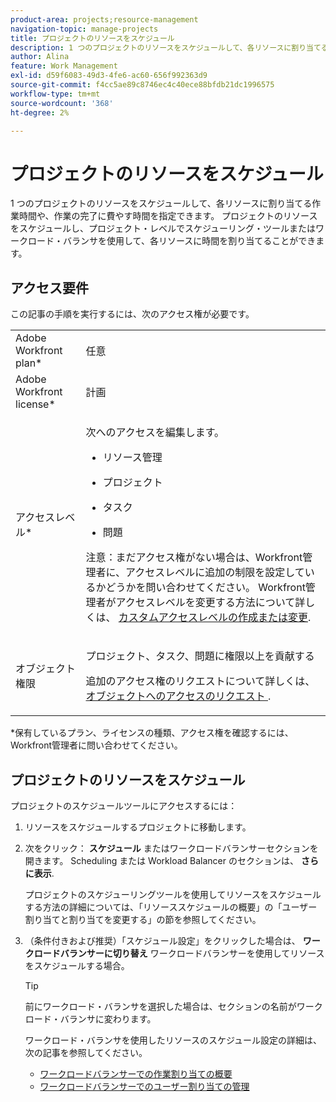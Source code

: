```yaml
---
product-area: projects;resource-management
navigation-topic: manage-projects
title: プロジェクトのリソースをスケジュール
description: 1 つのプロジェクトのリソースをスケジュールして、各リソースに割り当てる作業時間や、作業の完了に費やす時間を指定できます。 プロジェクトのリソースをスケジュールし、プロジェクト・レベルでスケジューリング・ツールまたはワークロード・バランサを使用して、各リソースに時間を割り当てることができます。
author: Alina
feature: Work Management
exl-id: d59f6083-49d3-4fe6-ac60-656f992363d9
source-git-commit: f4cc5ae89c8746ec4c40ece88bfdb21dc1996575
workflow-type: tm+mt
source-wordcount: '368'
ht-degree: 2%

---
```


# プロジェクトのリソースをスケジュール

1 つのプロジェクトのリソースをスケジュールして、各リソースに割り当てる作業時間や、作業の完了に費やす時間を指定できます。 プロジェクトのリソースをスケジュールし、プロジェクト・レベルでスケジューリング・ツールまたはワークロード・バランサを使用して、各リソースに時間を割り当てることができます。

## アクセス要件

この記事の手順を実行するには、次のアクセス権が必要です。

<table style="table-layout:auto"> 
 <col> 
 <col> 
 <tbody> 
  <tr> 
   <td role="rowheader">Adobe Workfront plan*</td> 
   <td> <p>任意 </p> </td> 
  </tr> 
  <tr> 
   <td role="rowheader">Adobe Workfront license*</td> 
   <td> <p>計画 </p> </td> 
  </tr> 
  <tr> 
   <td role="rowheader">アクセスレベル*</td> 
   <td> <p>次へのアクセスを編集します。</p> 
    <ul> 
     <li> <p>リソース管理</p> </li> 
     <li> <p>プロジェクト</p> </li> 
     <li> <p>タスク</p> </li> 
     <li> <p>問題</p> </li> 
    </ul> <p>注意：まだアクセス権がない場合は、Workfront管理者に、アクセスレベルに追加の制限を設定しているかどうかを問い合わせてください。 Workfront管理者がアクセスレベルを変更する方法について詳しくは、 <a href="../../../administration-and-setup/add-users/configure-and-grant-access/create-modify-access-levels.md" class="MCXref xref">カスタムアクセスレベルの作成または変更</a>.</p> </td> 
  </tr> 
  <tr> 
   <td role="rowheader">オブジェクト権限</td> 
   <td> <p>プロジェクト、タスク、問題に権限以上を貢献する </p> <p>追加のアクセス権のリクエストについて詳しくは、 <a href="../../../workfront-basics/grant-and-request-access-to-objects/request-access.md" class="MCXref xref">オブジェクトへのアクセスのリクエスト </a>.</p> </td> 
  </tr> 
 </tbody> 
</table>

&#42;保有しているプラン、ライセンスの種類、アクセス権を確認するには、Workfront管理者に問い合わせてください。

## プロジェクトのリソースをスケジュール

プロジェクトのスケジュールツールにアクセスするには：

1. リソースをスケジュールするプロジェクトに移動します。
1. 次をクリック： **スケジュール** またはワークロードバランサーセクションを開きます。 Scheduling または Workload Balancer のセクションは、 **さらに表示**.

   プロジェクトのスケジューリングツールを使用してリソースをスケジュールする方法の詳細については、「リソーススケジュールの概要」の「ユーザー割り当てと割り当てを変更する」の節を参照してください。

1. （条件付きおよび推奨）「スケジュール設定」をクリックした場合は、 **ワークロードバランサーに切り替え** ワークロードバランサーを使用してリソースをスケジュールする場合。

   >[!TIP]
   >
   >前にワークロード・バランサを選択した場合は、セクションの名前がワークロード・バランサに変わります。

   ワークロード・バランサを使用したリソースのスケジュール設定の詳細は、次の記事を参照してください。

   * [ワークロードバランサーでの作業割り当ての概要](../../../resource-mgmt/workload-balancer/assign-work-in-workload-balancer.md)
   * [ワークロードバランサーでのユーザー割り当ての管理](../../../resource-mgmt/workload-balancer/manage-user-allocations-workload-balancer.md)

 
